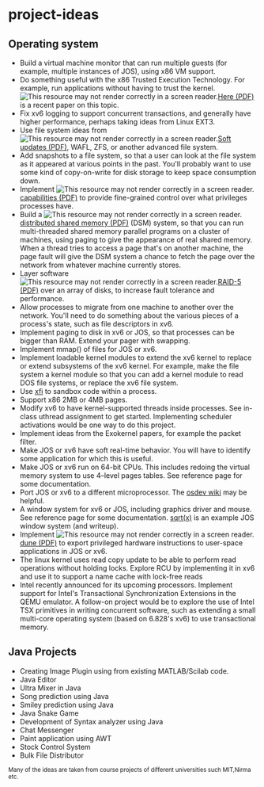 # project-ideas

## Operating system


<ul>
    <li>Build a virtual machine monitor that can run multiple guests (for example, multiple instances of JOS), using x86 VM support.</li>
    <li>Do something useful with the x86 Trusted Execution Technology. For example, run applications without having to trust the kernel. <img src="/images/inacessible.gif" alt="This resource may not render correctly in a screen reader."><a href="http://www.usenix.org/system/files/conference/osdi12/osdi12-final-51.pdf">Here (PDF)</a> is a recent paper on this topic.</li>
    <li>Fix xv6 logging to support concurrent transactions, and generally have higher performance, perhaps taking ideas from Linux EXT3.</li>
    <li>Use file system ideas from <img src="/images/inacessible.gif" alt="This resource may not render correctly in a screen reader."><a href="http://www.ece.cmu.edu/~ganger/papers/osdi94.pdf">Soft updates (PDF)</a>, WAFL, ZFS, or another advanced file system.</li>
    <li>Add snapshots to a file system, so that a user can look at the file system as it appeared at various points in the past. You'll probably want to use some kind of copy-on-write for disk storage to keep space consumption down.</li>
    <li>Implement <img src="/images/inacessible.gif" alt="This resource may not render correctly in a screen reader."><a href="http://pdos.csail.mit.edu/6.828/2012/readings/mazieres-hotos6.pdf">capabilities (PDF)</a> to provide fine-grained control over what privileges processes have.</li>
    <li>Build a <img src="/images/inacessible.gif" alt="This resource may not render correctly in a screen reader."><a href="http://www.cdf.toronto.edu/~csc469h/fall/handouts/nitzberg91.pdf">distributed shared memory (PDF)</a> (DSM) system, so that you can run multi-threaded shared memory parallel programs on a cluster of machines, using paging to give the appearance of real shared memory. When a thread tries to access a page that's on another machine, the page fault will give the DSM system a chance to fetch the page over the network from whatever machine currently stores.</li>
    <li>Layer software <img src="/images/inacessible.gif" alt="This resource may not render correctly in a screen reader."><a href="http://www.cs.cmu.edu/~garth/RAIDpaper/Patterson88.pdf">RAID-5 (PDF)</a> over an array of disks, to increase fault tolerance and performance.</li>
    <li>Allow processes to migrate from one machine to another over the network. You'll need to do something about the various pieces of a process's state, such as file descriptors in xv6.</li>
    <li>Implement paging to disk in xv6 or JOS, so that processes can be bigger than RAM. Extend your pager with swapping.</li>
    <li>Implement mmap() of files for JOS or xv6.</li>
    <li>Implement loadable kernel modules to extend the xv6 kernel to replace or extend subsystems of the xv6 kernel. For example, make the file system a kernel module so that you can add a kernel module to read DOS file systems, or replace the xv6 file system.</li>
    <li>Use <a href="http://static.usenix.org/event/osdi06/tech/erlingsson.html">xfi</a> to sandbox code within a process.</li>
    <li>Support x86 2MB or 4MB pages.</li>
    <li>Modify xv6 to have kernel-supported threads inside processes. See in-class uthread assignment to get started. Implementing scheduler activations would be one way to do this project.</li>
    <li>Implement ideas from the Exokernel papers, for example the packet filter.</li>
    <li>Make JOS or xv6 have soft real-time behavior. You will have to identify some application for which this is useful.</li>
    <li>Make JOS or xv6 run on 64-bit CPUs. This includes redoing the virtual memory system to use 4–level pages tables. See reference page for some documentation.</li>
    <li>Port JOS or xv6 to a different microprocessor. The <a href="http://wiki.osdev.org/Main_Page">osdev wiki</a> may be helpful.</li>
    <li>A window system for xv6 or JOS, including graphics driver and mouse. See reference page for some documentation. <a href="http://web.mit.edu/amdragon/www/pubs/sqrtx-6.828.html">sqrt(x)</a> is an example JOS window system (and writeup).</li>
    <li>Implement <img src="/images/inacessible.gif" alt="This resource may not render correctly in a screen reader."><a href="http://www.usenix.org/system/files/conference/osdi12/osdi12-final-117.pdf">dune (PDF)</a> to export privileged hardware instructions to user-space applications in JOS or xv6.</li>
    <li>The linux kernel uses read copy update to be able to perform read operations without holding locks. Explore RCU by implementing it in xv6 and use it to support a name cache with lock-free reads</li>
    <li>Intel recently announced for its upcoming processors. Implement support for Intel's Transactional Synchronization Extensions in the QEMU emulator. A follow-on project would be to explore the use of Intel TSX primitives in writing concurrent software, such as extending a small multi-core operating system (based on 6.828's xv6) to use transactional memory.</li>
</ul>


## Java Projects


<ul>
    <li>Creating Image Plugin using from existing MATLAB/Scilab code.</li>
    <li>Java Editor</li>
    <li>Ultra Mixer in Java</li>
    <li>Song prediction using Java</li>
    <li>Smiley prediction using Java</li>
    <li>Java Snake Game</li>
    <li>Development of Syntax analyzer using Java</li>
    <li>Chat Messenger</li>
    <li>Paint application using AWT</li>
    <li>Stock Control System</li>
    <li>Bulk File Distributor</li>
</ul>

<sub>Many of the ideas are taken from course projects of different universities such MIT,Nirma etc.</etc>
